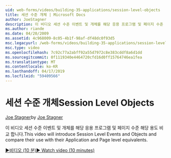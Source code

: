 ```yaml
---
uid: web-forms/videos/building-35-applications/session-level-objects
title: 세션 수준 개체 | Microsoft Docs
author: JoeStagner
description: 이 비디오 세션 수준 이벤트 및 개체를 해당 응용 프로그램 및 페이지 수준 해당 용도 비교 합니다.
ms.author: riande
ms.date: 04/20/2009
ms.assetid: 4c968009-8c05-4b1f-98af-df48dc0f93d5
msc.legacyurl: /web-forms/videos/building-35-applications/session-level-objects
msc.type: video
ms.openlocfilehash: 7c92c77a2abff92a55d7972c8e383cddf8a6d1dd
ms.sourcegitcommit: 0f1119340e4464720cfd16d0ff15764746ea1fea
ms.translationtype: MT
ms.contentlocale: ko-KR
ms.lasthandoff: 04/17/2019
ms.locfileid: "59409566"
---
```

# <a name="session-level-objects"></a><span data-ttu-id="faed3-103">세션 수준 개체</span><span class="sxs-lookup"><span data-stu-id="faed3-103">Session Level Objects</span></span>

<span data-ttu-id="faed3-104">[Joe Stagner](https://github.com/JoeStagner)</span><span class="sxs-lookup"><span data-stu-id="faed3-104">by [Joe Stagner](https://github.com/JoeStagner)</span></span>

<span data-ttu-id="faed3-105">이 비디오 세션 수준 이벤트 및 개체를 해당 응용 프로그램 및 페이지 수준 해당 용도 비교 합니다.</span><span class="sxs-lookup"><span data-stu-id="faed3-105">This video will introduce Session Level Events and Objects and compare their use with their Application and Page level equivalents.</span></span>

[<span data-ttu-id="faed3-106">&#9654;비디오 (10 분)</span><span class="sxs-lookup"><span data-stu-id="faed3-106">&#9654; Watch video (10 minutes)</span></span>](https://channel9.msdn.com/Blogs/ASP-NET-Site-Videos/session-level-objects)
